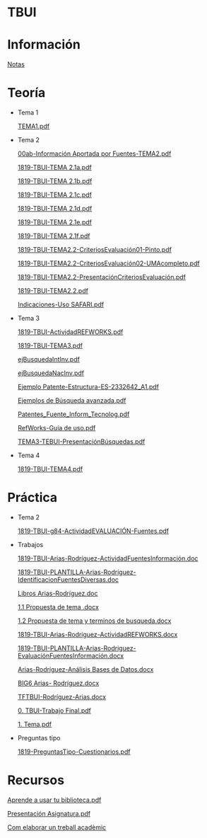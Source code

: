 # TBUI

# Información

[Notas](https://www.notion.so/Notas-bb59170429fd468680be409e2ded7f9d)

# Teoría

- Tema 1

    [TEMA1.pdf](TBUI/TEMA1.pdf)

- Tema 2

    [00ab-Información Aportada por Fuentes-TEMA2.pdf](TBUI/00ab-Informacion_Aportada_por_Fuentes-TEMA2.pdf)

    [1819-TBUI-TEMA 2.1a.pdf](TBUI/1819-TBUI-TEMA_2.1a.pdf)

    [1819-TBUI-TEMA 2.1b.pdf](TBUI/1819-TBUI-TEMA_2.1b.pdf)

    [1819-TBUI-TEMA 2.1c.pdf](TBUI/1819-TBUI-TEMA_2.1c.pdf)

    [1819-TBUI-TEMA 2.1d.pdf](TBUI/1819-TBUI-TEMA_2.1d.pdf)

    [1819-TBUI-TEMA 2.1e.pdf](TBUI/1819-TBUI-TEMA_2.1e.pdf)

    [1819-TBUI-TEMA 2.1f.pdf](TBUI/1819-TBUI-TEMA_2.1f.pdf)

    [1819-TBUI-TEMA2.2-CriteriosEvaluación01-Pinto.pdf](TBUI/1819-TBUI-TEMA2.2-CriteriosEvaluacion01-Pinto.pdf)

    [1819-TBUI-TEMA2.2-CriteriosEvaluación02-UMAcompleto.pdf](TBUI/1819-TBUI-TEMA2.2-CriteriosEvaluacion02-UMAcompleto.pdf)

    [1819-TBUI-TEMA2.2-PresentaciónCriteriosEvaluación.pdf](TBUI/1819-TBUI-TEMA2.2-PresentacionCriteriosEvaluacion.pdf)

    [1819-TBUI-TEMA2.2.pdf](TBUI/1819-TBUI-TEMA2.2.pdf)

    [Indicaciones-Uso SAFARI.pdf](TBUI/Indicaciones-Uso_SAFARI.pdf)

- Tema 3

    [1819-TBUI-ActividadREFWORKS.pdf](TBUI/1819-TBUI-ActividadREFWORKS.pdf)

    [1819-TBUI-TEMA3.pdf](TBUI/1819-TBUI-TEMA3.pdf)

    [ejBusquedaIntInv.pdf](TBUI/ejBusquedaIntInv.pdf)

    [ejBusquedaNacInv.pdf](TBUI/ejBusquedaNacInv.pdf)

    [Ejemplo Patente-Estructura-ES-2332642_A1.pdf](TBUI/Ejemplo_Patente-Estructura-ES-2332642_A1.pdf)

    [Ejemplos de Búsqueda avanzada.pdf](TBUI/Ejemplos_de_Busqueda_avanzada.pdf)

    [Patentes_Fuente_Inform_Tecnolog.pdf](TBUI/Patentes_Fuente_Inform_Tecnolog.pdf)

    [RefWorks-Guía de uso.pdf](TBUI/RefWorks-Guia_de_uso.pdf)

    [TEMA3-TEBUI-PresentaciónBúsquedas.pdf](TBUI/TEMA3-TEBUI-PresentacionBusquedas.pdf)

- Tema 4

    [1819-TBUI-TEMA4.pdf](TBUI/1819-TBUI-TEMA4.pdf)

# Práctica

- Tema 2

    [1819-TBUI-g84-ActividadEVALUACIÓN-Fuentes.pdf](TBUI/1819-TBUI-g84-ActividadEVALUACION-Fuentes.pdf)

- Trabajos

    [1819-TBUI-Arias-Rodríguez-ActividadFuentesInformación.doc](TBUI/1819-TBUI-Arias-Rodrguez-ActividadFuentesInformacin.doc)

    [1819-TBUI-PLANTILLA-Arias-Rodríguez-IdentificacionFuentesDiversas.doc](TBUI/1819-TBUI-PLANTILLA-Arias-Rodrguez-IdentificacionFuentesDiversas.doc)

    [Libros Arias-Rodríguez.doc](TBUI/Libros_Arias-Rodriguez.doc)

    [1.1 Propuesta de tema .docx](TBUI/1.1_Propuesta_de_tema_.docx)

    [1.2 Propuesta de tema y terminos de busqueda.docx](TBUI/1.2_Propuesta_de_tema_y_terminos_de_busqueda.docx)

    [1819-TBUI-Arias-Rodríguez-ActividadREFWORKS.docx](TBUI/1819-TBUI-Arias-Rodriguez-ActividadREFWORKS.docx)

    [1819-TBUI-PLANTILLA-Arias-Rodriguez-EvaluaciónFuentesInformación.docx](TBUI/1819-TBUI-PLANTILLA-Arias-Rodriguez-EvaluacinFuentesInformacin.docx)

    [Arias-Rodríguez-Análisis Bases de Datos.docx](TBUI/Arias-Rodrguez-Anlisis_Bases_de_Datos.docx)

    [BIG6 Arias- Rodríguez.docx](TBUI/BIG6_Arias-_Rodrguez.docx)

    [TFTBUI-Rodríguez-Arias.docx](TBUI/TFTBUI-Rodrguez-Arias.docx)

    [0. TBUI-Trabajo Final.pdf](TBUI/0._TBUI-Trabajo_Final.pdf)

    [1. Tema.pdf](TBUI/1._Tema.pdf)

- Preguntas tipo

    [1819-PreguntasTipo-Cuestionarios.pdf](TBUI/1819-PreguntasTipo-Cuestionarios.pdf)

# Recursos

[Aprende a usar tu biblioteca.pdf](TBUI/Aprende_a_usar_tu_biblioteca.pdf)

[Presentación Asignatura.pdf](TBUI/Presentacion_Asignatura.pdf)

[Com elaborar un treball acadèmic](http://tutorialsbibtic.upf.edu/treball/)